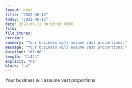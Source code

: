 ```yaml
---
layout: post
title: "2022-06-12"
today: "2022-06-12"
date: 2022-06-12 00:00:00 0000
file:
file_itunes:
excerpt:
summary: "Your business will assume vast proportions."
message: "Your business will assume vast proportions."
duration: "01:00"
length: "11444"
explicit: "no"
block: "no"
---
```

Your business will assume vast proportions.

